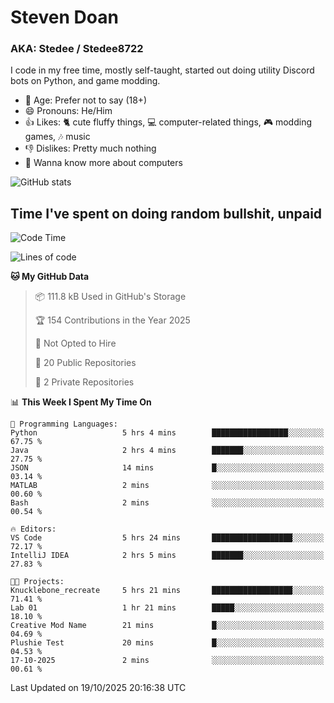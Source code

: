 # Steven Doan
### AKA: Stedee / Stedee8722
I code in my free time, mostly self-taught, started out doing utility Discord bots on Python, and game modding.

- 🤔 Age: Prefer not to say (18+)
- 😄 Pronouns: He/Him
- 👍 Likes: 🐈 cute fluffy things, 💻 computer-related things, 🎮 modding games, 🎶 music
- 👎 Dislikes: Pretty much nothing
- 🥹 Wanna know more about computers

![GitHub stats](https://github-readme-stats-iota-mocha-40.vercel.app/api?username=Stedee8722&show=prs_merged,prs_merged_percentage&show_icons=true&theme=transparent)

## Time I've spent on doing random bullshit, unpaid
<!--START_SECTION:Time I've spent on doing random bullshit, unpaid-->
![Code Time](http://img.shields.io/badge/Code%20Time-362%20hrs%2010%20mins-blue)

![Lines of code](https://img.shields.io/badge/From%20Hello%20World%20I%27ve%20Written-91.7%20thousand%20lines%20of%20code-blue)

**🐱 My GitHub Data** 

> 📦 111.8 kB Used in GitHub's Storage 
 > 
> 🏆 154 Contributions in the Year 2025
 > 
> 🚫 Not Opted to Hire
 > 
> 📜 20 Public Repositories 
 > 
> 🔑 2 Private Repositories 
 > 
📊 **This Week I Spent My Time On** 

```text
💬 Programming Languages: 
Python                   5 hrs 4 mins        █████████████████░░░░░░░░   67.75 % 
Java                     2 hrs 4 mins        ███████░░░░░░░░░░░░░░░░░░   27.75 % 
JSON                     14 mins             █░░░░░░░░░░░░░░░░░░░░░░░░   03.14 % 
MATLAB                   2 mins              ░░░░░░░░░░░░░░░░░░░░░░░░░   00.60 % 
Bash                     2 mins              ░░░░░░░░░░░░░░░░░░░░░░░░░   00.54 % 

🔥 Editors: 
VS Code                  5 hrs 24 mins       ██████████████████░░░░░░░   72.17 % 
IntelliJ IDEA            2 hrs 5 mins        ███████░░░░░░░░░░░░░░░░░░   27.83 % 

🐱‍💻 Projects: 
Knucklebone_recreate     5 hrs 21 mins       ██████████████████░░░░░░░   71.41 % 
Lab 01                   1 hr 21 mins        █████░░░░░░░░░░░░░░░░░░░░   18.10 % 
Creative Mod Name        21 mins             █░░░░░░░░░░░░░░░░░░░░░░░░   04.69 % 
Plushie Test             20 mins             █░░░░░░░░░░░░░░░░░░░░░░░░   04.53 % 
17-10-2025               2 mins              ░░░░░░░░░░░░░░░░░░░░░░░░░   00.61 % 
```


 Last Updated on 19/10/2025 20:16:38 UTC
<!--END_SECTION:Time I've spent on doing random bullshit, unpaid-->
